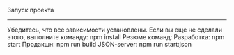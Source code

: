 Запуск проекта
***
Убедитесь, что все зависимости установлены. Если вы еще не сделали этого, выполните команду:
   npm install
Резюме команд:
Разработка: npm start
Продакшн: npm run build
JSON-server: npm run start:json
